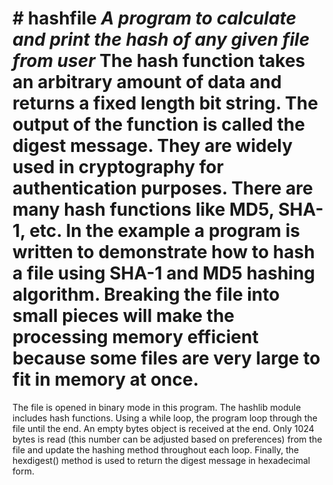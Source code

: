 **# hashfile
***A program to calculate and print the hash of any given file from user*****
The hash function takes an arbitrary amount of data and returns a fixed length bit string. The output of the function is called the digest message. 
They are widely used in cryptography for authentication purposes.
There are many hash functions like MD5, SHA-1, etc.
In the example a program is written to demonstrate how to hash a file using SHA-1 and MD5 hashing algorithm.
Breaking the file into small pieces will make the processing memory efficient because some files are very large to fit in memory at once.
========================================================================================================================================================================
The file is opened in binary mode in this program.
The hashlib module includes hash functions.
Using a while loop, the program loop through the file until the end.
An empty bytes object is received at the end.
Only 1024 bytes is read (this number can be adjusted based on preferences) from the file and update the hashing method throughout each loop.
Finally, the hexdigest() method is used to return the digest message in hexadecimal form.
